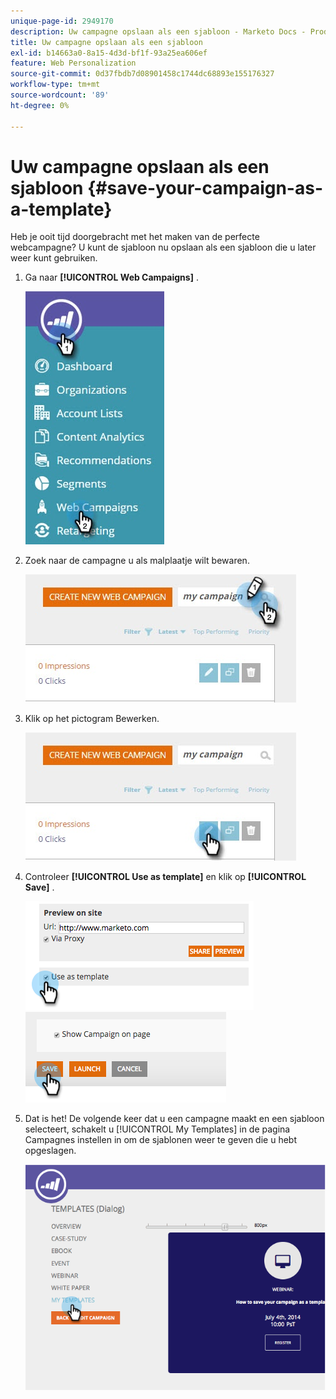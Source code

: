 ```yaml
---
unique-page-id: 2949170
description: Uw campagne opslaan als een sjabloon - Marketo Docs - Productdocumentatie
title: Uw campagne opslaan als een sjabloon
exl-id: b14663a0-8a15-4d3d-bf1f-93a25ea606ef
feature: Web Personalization
source-git-commit: 0d37fbdb7d08901458c1744dc68893e155176327
workflow-type: tm+mt
source-wordcount: '89'
ht-degree: 0%

---
```


# Uw campagne opslaan als een sjabloon {#save-your-campaign-as-a-template}

Heb je ooit tijd doorgebracht met het maken van de perfecte webcampagne? U kunt de sjabloon nu opslaan als een sjabloon die u later weer kunt gebruiken.

1. Ga naar **[!UICONTROL Web Campaigns]** .

   ![](assets/web-campaigns-hand-1.jpg)

1. Zoek naar de campagne u als malplaatje wilt bewaren.

   ![](assets/search-for-campaign.jpg)

1. Klik op het pictogram Bewerken.

   ![](assets/my-campaign-edit.jpg)

1. Controleer **[!UICONTROL Use as template]** en klik op **[!UICONTROL Save]** .

   ![](assets/image2015-2-25-19-3a56-3a58.png)   ![](assets/image2015-2-25-19-3a56-3a37.png)

1. Dat is het! De volgende keer dat u een campagne maakt en een sjabloon selecteert, schakelt u [!UICONTROL My Templates] in de pagina Campagnes instellen in om de sjablonen weer te geven die u hebt opgeslagen.

   ![](assets/image2014-9-17-20-3a55-3a31.png)
